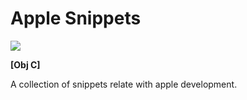 # Apple Snippets

![](https://drive.google.com/uc?id=1_KK9LXPwgyMrcCfvS9JFEeErp55tJ7NN)

**[Obj C]** 

A collection of snippets relate with apple development.